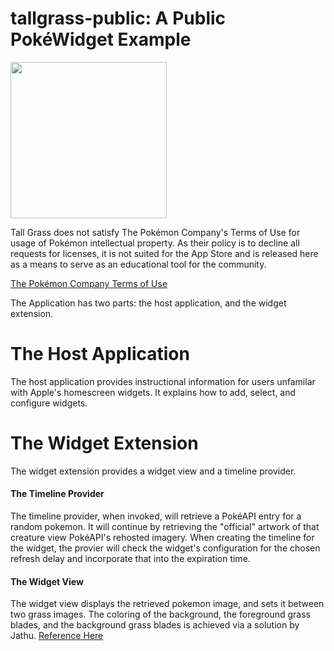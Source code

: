 # tallgrass-public: A Public PokéWidget Example

<img src="https://johnpdavis.github.io/images/TallGrassHero.png" width="250">

Tall Grass does not satisfy The Pokémon Company's Terms of Use for usage of Pokémon intellectual property. As their policy is to decline all requests for licenses, it is not suited for the App Store and is released here as a means to serve as an educational tool for the community. 

[The Pokémon Company Terms of Use](https://www.pokemon.com/us/terms-of-use/)

The Application has two parts: the host application, and the widget extension.

# The Host Application
The host application provides instructional information for users unfamilar with Apple's homescreen widgets. It explains how to add, select, and configure widgets. 

# The Widget Extension
The widget extension provides a widget view and a timeline provider. 

#### The Timeline Provider
The timeline provider, when invoked, will retrieve a PokéAPI entry for a random pokemon. It will continue by retrieving the "official" artwork of that creature view PokéAPI's rehosted imagery. When creating the timeline for the widget, the provier will check the widget's configuration for the chosen refresh delay and incorporate that into the expiration time.

#### The Widget View
The widget view displays the retrieved pokemon image, and sets it between two grass images. The coloring of the background, the foreground grass blades, and the background grass blades is achieved via a solution by Jathu. [Reference Here](https://github.com/jathu/UIImageColors)

